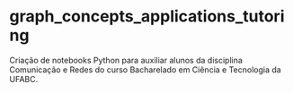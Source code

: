 # graph_concepts_applications_tutoring
Criação de notebooks Python para auxiliar alunos da disciplina Comunicação e Redes do curso Bacharelado em Ciência e Tecnologia da UFABC.

